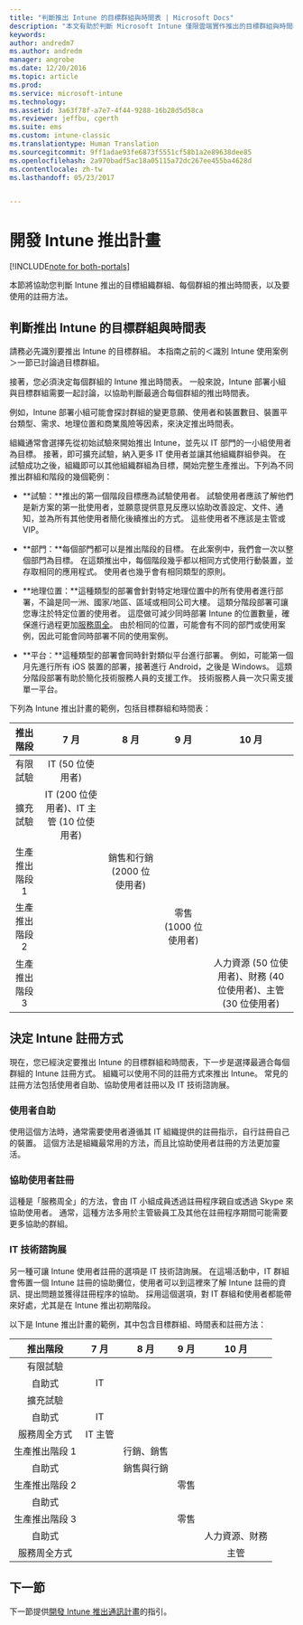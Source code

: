 ```yaml
---
title: "判斷推出 Intune 的目標群組與時間表 | Microsoft Docs"
description: "本文有助於判斷 Microsoft Intune 僅限雲端實作推出的目標群組與時間表。"
keywords: 
author: andredm7
ms.author: andredm
manager: angrobe
ms.date: 12/20/2016
ms.topic: article
ms.prod: 
ms.service: microsoft-intune
ms.technology: 
ms.assetid: 3a63f78f-a7e7-4f44-9288-16b28d5d58ca
ms.reviewer: jeffbu, cgerth
ms.suite: ems
ms.custom: intune-classic
ms.translationtype: Human Translation
ms.sourcegitcommit: 9ff1adae93fe6873f5551cf58b1a2e89638dee85
ms.openlocfilehash: 2a970badf5ac18a05115a72dc267ee455ba4628d
ms.contentlocale: zh-tw
ms.lasthandoff: 05/23/2017


---
```


# <a name="develop-an-intune-rollout-plan"></a>開發 Intune 推出計畫

[!INCLUDE[note for both-portals](../includes/note-for-both-portals.md)]

本節將協助您判斷 Intune 推出的目標組織群組、每個群組的推出時間表，以及要使用的註冊方法。

## <a name="determine-intune-rollout-targeted-groups-and-timeframes"></a>判斷推出 Intune 的目標群組與時間表

請務必先識別要推出 Intune 的目標群組。 本指南之前的＜識別 Intune 使用案例＞一節已討論過目標群組。

接著，您必須決定每個群組的 Intune 推出時間表。 一般來說，Intune 部署小組與目標群組需要一起討論，以協助判斷最適合每個群組的推出時間表。

例如，Intune 部署小組可能會探討群組的變更意願、使用者和裝置數目、裝置平台類型、需求、地理位置和商業風險等因素，來決定推出時間表。

組織通常會選擇先從初始試驗來開始推出 Intune，並先以 IT 部門的一小組使用者為目標。 接著，即可擴充試驗，納入更多 IT 使用者並讓其他組織群組參與。 在試驗成功之後，組織即可以其他組織群組為目標，開始完整生產推出。下列為不同推出群組和階段的幾個範例：

-   **試驗：**推出的第一個階段目標應為試驗使用者。 試驗使用者應該了解他們是新方案的第一批使用者，並願意提供意見反應以協助改善設定、文件、通知，並為所有其他使用者簡化後續推出的方式。 這些使用者不應該是主管或 VIP。

-   **部門：**每個部門都可以是推出階段的目標。 在此案例中，我們會一次以整個部門為目標。 在這類推出中，每個階段幾乎都以相同方式使用行動裝置，並存取相同的應用程式。 使用者也幾乎會有相同類型的原則。

-   **地理位置：**這種類型的部署會針對特定地理位置中的所有使用者進行部署，不論是同一洲、國家/地區、區域或相同公司大樓。 這類分階段部署可讓您專注於特定位置的使用者。 這麼做可減少同時部署 Intune 的位置數量，確保進行過程更加[服務周全](#user-assisted-enrollment)。 由於相同的位置，可能會有不同的部門或使用案例，因此可能會同時部署不同的使用案例。

-   **平台：**這種類型的部署會同時針對類似平台進行部署。 例如，可能第一個月先進行所有 iOS 裝置的部署，接著進行 Android，之後是 Windows。 這類分階段部署有助於簡化技術服務人員的支援工作。 技術服務人員一次只需支援單一平台。

下列為 Intune 推出計畫的範例，包括目標群組和時間表：

| **推出階段** | **7 月** | **8 月** | **9 月** | **10 月** |
|:---:|:---:|:---:|:---:|:---:|
| 有限試驗 | IT (50 位使用者) |  |  |  |                                                         
| 擴充試驗 | IT (200 位使用者)、IT 主管 (10 位使用者) |  |  |  |                                                         
| 生產推出階段 1 |  | 銷售和行銷 (2000 位使用者) |  |  |
| 生產推出階段 2 |  |  | 零售 (1000 位使用者) |  |
| 生產推出階段 3 |  |  |  | 人力資源 (50 位使用者)、財務 (40 位使用者)、主管 (30 位使用者) |

## <a name="determine-the-intune-enrollment-approach"></a>決定 Intune 註冊方式

現在，您已經決定要推出 Intune 的目標群組和時間表，下一步是選擇最適合每個群組的 Intune 註冊方式。 組織可以使用不同的註冊方式來推出 Intune。 常見的註冊方法包括使用者自助、協助使用者註冊以及 IT 技術諮詢展。

### <a name="user-self-service"></a>使用者自助

使用這個方法時，通常需要使用者遵循其 IT 組織提供的註冊指示，自行註冊自己的裝置。 這個方法是組織最常用的方法，而且比協助使用者註冊的方法更加靈活。

### <a name="user-assisted-enrollment"></a>協助使用者註冊

這種是「服務周全」的方法，會由 IT 小組成員透過註冊程序親自或透過 Skype 來協助使用者。 通常，這種方法多用於主管級員工及其他在註冊程序期間可能需要更多協助的群組。

### <a name="it-tech-fair"></a>IT 技術諮詢展

另一種可讓 Intune 使用者註冊的選項是 IT 技術諮詢展。 在這場活動中，IT 群組會佈置一個 Intune 註冊的協助攤位，使用者可以到這裡來了解 Intune 註冊的資訊、提出問題並獲得註冊程序的協助。 採用這個選項，對 IT 群組和使用者都能帶來好處，尤其是在 Intune 推出初期階段。

以下是 Intune 推出計畫的範例，其中包含目標群組、時間表和註冊方法：

| **推出階段** | **7 月** | **8 月** | **9 月** | **10 月** |
|:---:|:---:|:---:|:---:|:---:|
| 有限試驗 |  |  |  |  |                                                         
| 自助式 | IT |  |  |  |
| 擴充試驗 |  |  |  |  |                                                         
| 自助式 | IT |  |  |  |
| 服務周全方式 | IT 主管 |  |  |  |
| 生產推出階段 1 |  | 行銷、銷售 |  |  |
| 自助式 |  | 銷售與行銷 |  |  |
| 生產推出階段 2 |  |  | 零售 |  |
| 自助式 |  |  |  |  |
| 生產推出階段 3 |  |  | 零售 |  |
| 自助式 |  |  |  | 人力資源、財務 |
| 服務周全方式 |  |  |  | 主管 |

## <a name="next-section"></a>下一節

下一節提供[開發 Intune 推出通訊計畫](section-5-develop-a-rollout-communication-plan.md)的指引。

